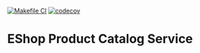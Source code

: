[![Makefile CI](https://github.com/dksifoua/eshop-product-catalog-service/actions/workflows/build-ci.yaml/badge.svg)](https://github.com/dksifoua/eshop-product-catalog-service/actions/workflows/build-ci.yaml)
[![codecov](https://codecov.io/gh/dksifoua/eshop-product-catalog-service/graph/badge.svg?token=SWkcmvCaEY)](https://codecov.io/gh/dksifoua/eshop-product-catalog-service)

# EShop Product Catalog Service
